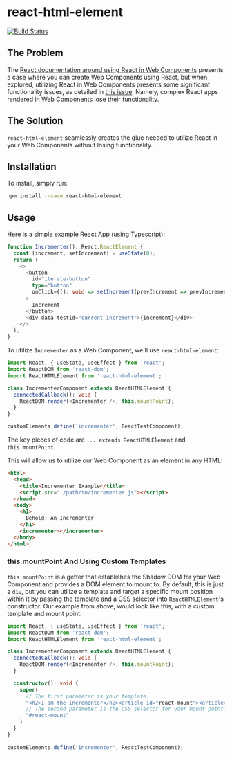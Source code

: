 # react-html-element

[![Build Status](https://travis-ci.org/WTW-IM/react-html-element.svg?branch=master)](https://travis-ci.org/github/WTW-IM/react-html-element)

## The Problem

The [React documentation around using React in Web Components](https://reactjs.org/docs/web-components.html#using-react-in-your-web-components) presents a case where you can create Web Components using React, but when explored, utilizing React in Web Components presents some significant functionality issues, as detailed in [this issue](https://github.com/facebook/react/issues/9242). Namely, complex React apps rendered in Web Components lose their functionality.

## The Solution

`react-html-element` seamlessly creates the glue needed to utilize React in your Web Components without losing functionality.

## Installation

To install, simply run:

```bash
npm install --save react-html-element
```

## Usage

Here is a simple example React App (using Typescript):

```typescript
function Incrementer(): React.ReactElement {
  const [increment, setIncrement] = useState(0);
  return (
    <>
      <button
        id="iterate-button"
        type="button"
        onClick={(): void => setIncrement(prevIncrement => prevIncrement + 1)}
      >
        Increment
      </button>
      <div data-testid="current-increment">{increment}</div>
    </>
  );
}
```

To utilize `Incrementer` as a Web Component, we'll use `react-html-element`:

```typescript
import React, { useState, useEffect } from 'react';
import ReactDOM from 'react-dom';
import ReactHTMLElement from 'react-html-element';

class IncrementerComponent extends ReactHTMLElement {
  connectedCallback(): void {
    ReactDOM.render(<Incrementer />, this.mountPoint);
  }
}

customElements.define('incrementer', ReactTestComponent);
```

The key pieces of code are `... extends ReactHTMLElement` and `this.mountPoint`.

This will allow us to utilize our Web Component as an element in any HTML:

```html
<html>
  <head>
    <title>Incrementer Example</title>
    <script src="./path/to/incrementer.js"></script>
  </head>
  <body>
    <h1>
      Behold: An Incrementer
    </h1>
    <incrementer></incrementer>
  </body>
</html>
```

### this.mountPoint And Using Custom Templates

`this.mountPoint` is a getter that establishes the Shadow DOM for your Web Component and provides a DOM element to mount to. By default, this is just a `div`, but you can utilize a template and target a specific mount position within it by passing the template and a CSS selector into `ReactHTMLElement`'s constructor. Our example from above, would look like this, with a custom template and mount point:

```typescript
import React, { useState, useEffect } from 'react';
import ReactDOM from 'react-dom';
import ReactHTMLElement from 'react-html-element';

class IncrementerComponent extends ReactHTMLElement {
  connectedCallback(): void {
    ReactDOM.render(<Incrementer />, this.mountPoint);
  }

  constructor(): void {
    super(
      // The first parameter is your template.
      "<h2>I am the incrementer</h2><article id="react-mount"><article>",
      // The second parameter is the CSS selector for your mount point.
      "#react-mount"
    )
  }
}

customElements.define('incrementer', ReactTestComponent);
```
